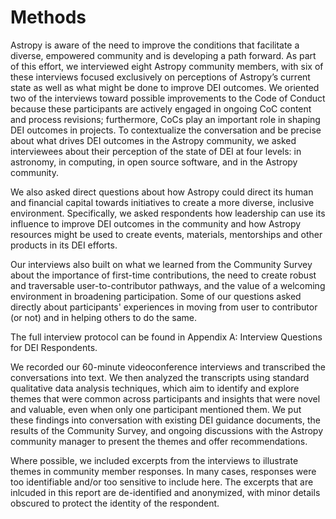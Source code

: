 # Methods

Astropy is aware of the need to improve the conditions that facilitate a diverse, empowered community and is developing a path forward. As part of this effort, we interviewed eight Astropy community members, with six of these interviews focused exclusively on perceptions of Astropy’s current state as well as what might be done to improve DEI outcomes. We oriented two of the interviews toward possible improvements to the Code of Conduct because these participants are actively engaged in ongoing CoC content and process revisions; furthermore, CoCs play an important role in shaping DEI outcomes in projects. To contextualize the conversation and be precise about what drives DEI outcomes in the Astropy community, we asked interviewees about their perception of the state of DEI at four levels: in astronomy, in computing, in open source software, and in the Astropy community. 

We also asked direct questions about how Astropy could direct its human and financial capital towards initiatives to create a more diverse, inclusive environment. Specifically, we asked respondents how leadership can use its influence to improve DEI outcomes in the community and how Astropy resources might be used to create events, materials, mentorships and other products in its DEI efforts.

Our interviews also built on what we learned from the Community Survey about the importance of first-time contributions, the need to create robust and traversable user-to-contributor pathways, and the value of a welcoming environment in broadening participation. Some of our questions asked directly about participants' experiences in moving from user to contributor (or not) and in helping others to do the same.

The full interview protocol can be found in Appendix A: Interview Questions for DEI Respondents.

We recorded our 60-minute videoconference interviews and transcribed the conversations into text. We then analyzed the transcripts using standard qualitative data analysis techniques, which aim to identify and explore themes that were common across participants and insights that were novel and valuable, even when only one participant mentioned them. We put these findings into conversation with existing DEI guidance documents, the results of the Community Survey, and ongoing discussions with the Astropy community manager to present the themes and offer recommendations. 

Where possible, we included excerpts from the interviews to illustrate themes in community member responses. In many cases, responses were too identifiable and/or too sensitive to include here. The excerpts that are inlcuded in this report are de-identified and anonymized, with minor details obscured to protect the identity of the respondent.
